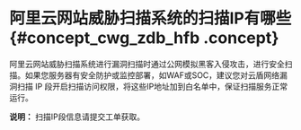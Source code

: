 # 阿里云网站威胁扫描系统的扫描IP有哪些 {#concept_cwg_zdb_hfb .concept}

阿里云网站威胁扫描系统进行漏洞扫描时通过公网模拟黑客入侵攻击，进行安全扫描。如果您服务器有安全防护或监控部署，如WAF或SOC，建议您对云盾网络漏洞扫描 IP 段开启扫描访问权限，将这些IP地址加到白名单中，保证扫描服务正常运行。

**说明：** 扫描IP段信息请提交工单获取。


